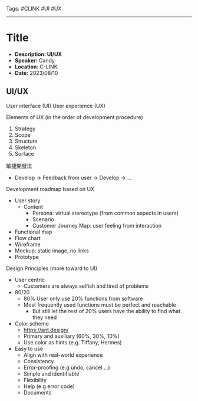 Tags: #CLINK #UI #UX

---

# Title
- __Description: UI/UX__
- __Speaker:__ Candy
- __Location__: C-LINK
- __Date:__ 2023/08/10

## UI/UX

User interface (UI)
User experience (UX)

Elements of UX (in the order of development procedure)
1. Strategy
2. Scope
3. Structure
4. Skeleton
5. Surface

敏捷開發法
- Develop -> Feedback from user -> Develop -> ...

Development roadmap based on UX
- User story
    - Content
        - Persona: virtual stereotype (from common aspects in users)
        - Scenario
        - Customer Journey Map: user feeling from interaction
- Functional map
- Flow chart
- Wireframe
- Mockup: static image, no links
- Prototype

Design Principles (more toward to UI)
- User centric
    - Customers are always selfish and tired of problems
- 80/20
    - 80% User only use 20% functions from software
    - Most frequently used functions must be perfect and reachable
        - But still let the rest of 20% users have the ability to find what they need
- Color scheme
    - https://ant.design/
    - Primary and auxiliary (60%, 30%, 10%)
    - Use color as hints (e.g. Tiffany, Hermes)
- Easy to use
    - Align with real-world experience
    - Consistency
    - Error-proofing (e.g undo, cancel ...)
    - Simple and identifiable
    - Flexibility
    - Help (e.g error code)
    - Documents
